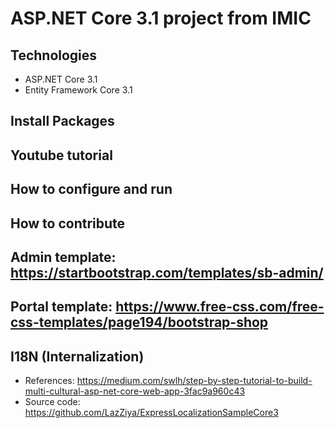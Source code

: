 # ASP.NET Core 3.1 project from IMIC
## Technologies
- ASP.NET Core 3.1
- Entity Framework Core 3.1
## Install Packages
## Youtube tutorial
## How to configure and run
## How to contribute

## Admin template: https://startbootstrap.com/templates/sb-admin/
## Portal template: https://www.free-css.com/free-css-templates/page194/bootstrap-shop

## I18N (Internalization)
- References: https://medium.com/swlh/step-by-step-tutorial-to-build-multi-cultural-asp-net-core-web-app-3fac9a960c43
- Source code: https://github.com/LazZiya/ExpressLocalizationSampleCore3
